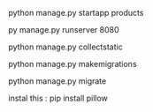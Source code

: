 
python manage.py startapp products

py manage.py runserver 8080

python manage.py collectstatic

python manage.py makemigrations

python manage.py migrate 



instal this :
pip install pillow
